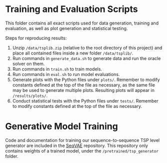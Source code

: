 # Training and Evaluation Scripts

This folder contains all exact scripts used for data generation, training and evaluation, as well as plot generation and statistical testing.

Steps for reproducing results:
1. Unzip `/data/tsplib.zip` (relative to the root directory of this project) and place all contained files inside a new folder `/data/tsplib/`.
2. Run commands in `generate_data.sh` to generate data and run the oracle solver on them.
3. Run commands in `train.sh` to train models.
4. Run commands in `eval.sh` to run model evaluations.
5. Generate plots with the Python files under `plots/`. Remember to modify constants defined at the top of the file as necessary, as the same file may be used to generate multiple plots. Resulting plots will appear in `/results/plots/`.
6. Conduct statistical tests with the Python files under `tests/`. Remember to modify constants defined at the top of the file as necessary.

# Generative Model Training

Code and documentation for training our sequence-to-sequence TSP level generator are included in the [SeqVAE](https://github.com/Vespacian/SeqVAE) repository. This repository only contains weights of a trained model, under the `/pretrained/tsp_generator` folder.
